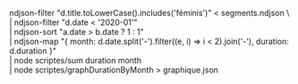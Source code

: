 ndjson-filter "d.title.toLowerCase().includes('féminis')" < segments.ndjson \ 
| ndjson-filter "d.date < '2020-01'" \
| ndjson-sort "a.date > b.date ? 1 : 1" \
| ndjson-map "{ month: d.date.split('-').filter((e, i) => i < 2).join('-'), duration: d.duration }" \
| node scriptes/sum duration month \
| node scriptes/graphDurationByMonth > graphique.json